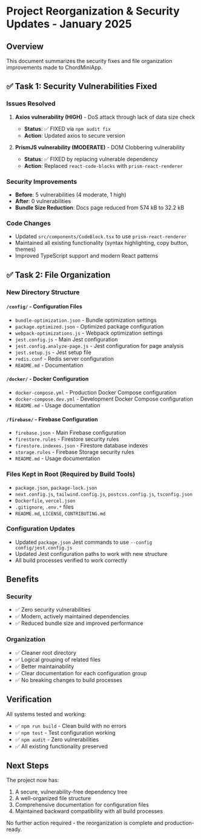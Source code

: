 # Project Reorganization & Security Updates - January 2025

## Overview

This document summarizes the security fixes and file organization improvements made to ChordMiniApp.

## ✅ Task 1: Security Vulnerabilities Fixed

### Issues Resolved
1. **Axios vulnerability (HIGH)** - DoS attack through lack of data size check
   - **Status**: ✅ FIXED via `npm audit fix`
   - **Action**: Updated axios to secure version

2. **PrismJS vulnerability (MODERATE)** - DOM Clobbering vulnerability
   - **Status**: ✅ FIXED by replacing vulnerable dependency
   - **Action**: Replaced `react-code-blocks` with `prism-react-renderer`

### Security Improvements
- **Before**: 5 vulnerabilities (4 moderate, 1 high)
- **After**: 0 vulnerabilities
- **Bundle Size Reduction**: Docs page reduced from 574 kB to 32.2 kB

### Code Changes
- Updated `src/components/CodeBlock.tsx` to use `prism-react-renderer`
- Maintained all existing functionality (syntax highlighting, copy button, themes)
- Improved TypeScript support and modern React patterns

## ✅ Task 2: File Organization

### New Directory Structure

#### `/config/` - Configuration Files
- `bundle-optimization.json` - Bundle optimization settings
- `package.optimized.json` - Optimized package configuration  
- `webpack-optimizations.js` - Webpack optimization settings
- `jest.config.js` - Main Jest configuration
- `jest.config.analyze-page.js` - Jest configuration for page analysis
- `jest.setup.js` - Jest setup file
- `redis.conf` - Redis server configuration
- `README.md` - Documentation

#### `/docker/` - Docker Configuration
- `docker-compose.yml` - Production Docker Compose configuration
- `docker-compose.dev.yml` - Development Docker Compose configuration
- `README.md` - Usage documentation

#### `/firebase/` - Firebase Configuration
- `firebase.json` - Main Firebase configuration
- `firestore.rules` - Firestore security rules
- `firestore.indexes.json` - Firestore database indexes
- `storage.rules` - Firebase Storage security rules
- `README.md` - Usage documentation

### Files Kept in Root (Required by Build Tools)
- `package.json`, `package-lock.json`
- `next.config.js`, `tailwind.config.js`, `postcss.config.js`, `tsconfig.json`
- `Dockerfile`, `vercel.json`
- `.gitignore`, `.env.*` files
- `README.md`, `LICENSE`, `CONTRIBUTING.md`

### Configuration Updates
- Updated `package.json` Jest commands to use `--config config/jest.config.js`
- Updated Jest configuration paths to work with new structure
- All build processes verified to work correctly

## Benefits

### Security
- ✅ Zero security vulnerabilities
- ✅ Modern, actively maintained dependencies
- ✅ Reduced bundle size and improved performance

### Organization
- ✅ Cleaner root directory
- ✅ Logical grouping of related files
- ✅ Better maintainability
- ✅ Clear documentation for each configuration group
- ✅ No breaking changes to build processes

## Verification

All systems tested and working:
- ✅ `npm run build` - Clean build with no errors
- ✅ `npm test` - Test configuration working
- ✅ `npm audit` - Zero vulnerabilities
- ✅ All existing functionality preserved

## Next Steps

The project now has:
1. A secure, vulnerability-free dependency tree
2. A well-organized file structure
3. Comprehensive documentation for configuration files
4. Maintained backward compatibility with all build processes

No further action required - the reorganization is complete and production-ready.
